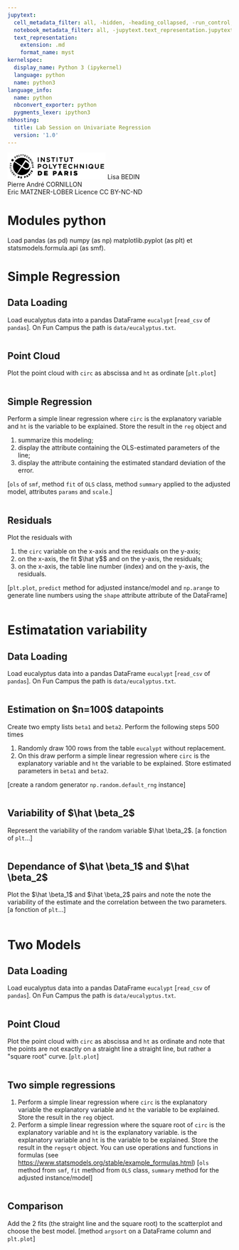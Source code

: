 ```yaml
---
jupytext:
  cell_metadata_filter: all, -hidden, -heading_collapsed, -run_control, -trusted
  notebook_metadata_filter: all, -jupytext.text_representation.jupytext_version, -jupytext.text_representation.format_version, -language_info.version, -language_info.codemirror_mode.version, -language_info.codemirror_mode, -language_info.file_extension, -language_info.mimetype, -toc
  text_representation:
    extension: .md
    format_name: myst
kernelspec:
  display_name: Python 3 (ipykernel)
  language: python
  name: python3
language_info:
  name: python
  nbconvert_exporter: python
  pygments_lexer: ipython3
nbhosting:
  title: Lab Session on Univariate Regression
  version: '1.0'
---
```


<div class="licence">
<span><img src="media/logo_IPParis.png" /></span>
<span>Lisa BEDIN<br />Pierre André CORNILLON<br />Eric MATZNER-LOBER</span>
<span>Licence CC BY-NC-ND</span>
</div>

# Modules python
Load pandas (as pd) numpy (as np) matplotlib.pyplot (as plt) et statsmodels.formula.api (as smf).

# Simple Regression

## Data Loading
Load eucalyptus data into a pandas DataFrame `eucalypt`
\[`read_csv` of `pandas`\]. On Fun Campus the path is `data/eucalyptus.txt`.


```{code-cell} python

```

## Point Cloud
Plot the point cloud with `circ` as abscissa and `ht` as ordinate
\[`plt.plot`\]


```{code-cell} python

```

## Simple Regression
Perform a simple linear regression where `circ` is the explanatory variable
and `ht` is the variable to be explained. Store the result
in the `reg` object and 
1. summarize this modeling;
2. display the attribute containing the OLS-estimated parameters of the line;
3. display the attribute containing the estimated standard deviation of the error.

\[`ols` of `smf`, method `fit` of `OLS` class, 
method `summary` applied to the adjusted model,
attributes `params` and `scale`.\]


```{code-cell} python

```

## Residuals
Plot the residuals with
1. the `circ` variable on the x-axis and the residuals on the y-axis;
2. on the x-axis, the fit \$\hat y\$$ and on the y-axis, the residuals;
3. on the x-axis, the table line number (index) and on the y-axis, the residuals.

\[`plt.plot`, `predict` method for adjusted instance/model and `np.arange` to generate line numbers using the `shape` attribute attribute of the DataFrame\]


```{code-cell} python

```

# Estimatation variability

## Data Loading
Load eucalyptus data into a pandas DataFrame `eucalypt`
\[`read_csv` of `pandas`\]. On Fun Campus the path is `data/eucalyptus.txt`.


```{code-cell} python

```

## Estimation on \$n=100\$ datapoints
Create two empty lists `beta1` and `beta2`.
Perform the following steps 500 times
1. Randomly draw 100 rows from the table `eucalypt` without replacement.
2. On this draw perform a simple linear regression
   where `circ` is the explanatory variable and `ht` the variable to be explained. Store estimated parameters in `beta1` and `beta2`.
   
\[create a random generator `np.random.default_rng` instance\]


```{code-cell} python

```

## Variability of \$\hat \beta_2\$
Represent the variability of the random variable \$\hat \beta_2\$.
\[a fonction of `plt`...\]


```{code-cell} python

```

## Dependance of \$\hat \beta_1\$ and \$\hat \beta_2\$
Plot the \$\hat \beta_1\$ and \$\hat \beta_2\$ pairs and note the
note the variability of the estimate and the correlation
between the two parameters.
\[a fonction of `plt`...\]


```{code-cell} python

```

# Two Models

## Data Loading
Load eucalyptus data into a pandas DataFrame `eucalypt`
\[`read_csv` of `pandas`\]. On Fun Campus the path is `data/eucalyptus.txt`.


```{code-cell} python

```

## Point Cloud
Plot the point cloud with `circ` as abscissa and `ht` as ordinate
and note that the points are not exactly on a straight line
a straight line, but rather a "square root" curve.
\[`plt.plot`\]


```{code-cell} python

```

## Two simple regressions
1. Perform a simple linear regression where `circ` is the explanatory variable
   the explanatory variable and `ht` the variable to be explained.
   Store the result in the `reg` object.
2. Perform a simple linear regression where the square root of `circ` is the explanatory variable and `ht` is the explanatory variable.
   is the explanatory variable and `ht` is the variable to be explained.
   Store the result in the `regsqrt` object. You can use
   operations and functions in formulas
   (see https://www.statsmodels.org/stable/example_formulas.html)
\[`ols` method from `smf`, `fit` method from `OLS` class, 
`summary` method for the adjusted instance/model\]


```{code-cell} python

```

## Comparison
Add the 2 fits (the straight line and the square root) to the scatterplot
and choose the best model.
\[method `argsort` on a DataFrame column and `plt.plot`\]


```{code-cell} python

```
